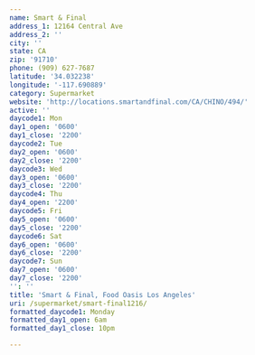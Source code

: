 ```yaml
---
name: Smart & Final
address_1: 12164 Central Ave
address_2: ''
city: ''
state: CA
zip: '91710'
phone: (909) 627-7687
latitude: '34.032238'
longitude: '-117.690889'
category: Supermarket
website: 'http://locations.smartandfinal.com/CA/CHINO/494/'
active: ''
daycode1: Mon
day1_open: '0600'
day1_close: '2200'
daycode2: Tue
day2_open: '0600'
day2_close: '2200'
daycode3: Wed
day3_open: '0600'
day3_close: '2200'
daycode4: Thu
day4_open: '2200'
daycode5: Fri
day5_open: '0600'
day5_close: '2200'
daycode6: Sat
day6_open: '0600'
day6_close: '2200'
daycode7: Sun
day7_open: '0600'
day7_close: '2200'
'': ''
title: 'Smart & Final, Food Oasis Los Angeles'
uri: /supermarket/smart-final1216/
formatted_daycode1: Monday
formatted_day1_open: 6am
formatted_day1_close: 10pm

---
```

